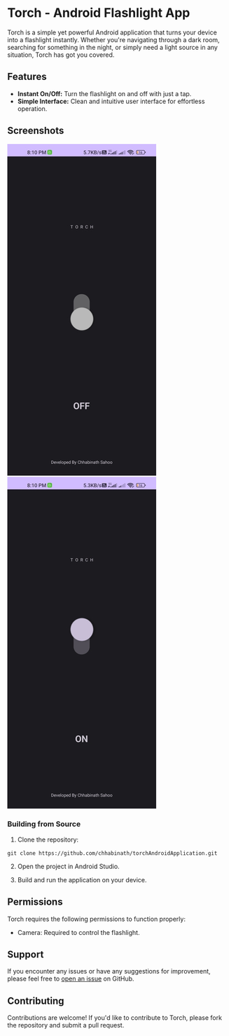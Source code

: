 
# Torch - Android Flashlight App

Torch is a simple yet powerful Android application that turns your device into a flashlight instantly. Whether you're navigating through a dark room,
searching for something in the night, or simply need a light source in any situation, Torch has got you covered.

## Features

- **Instant On/Off:** Turn the flashlight on and off with just a tap.
- **Simple Interface:** Clean and intuitive user interface for effortless operation.

## Screenshots

![Screenshot 1](Screenshot/Screenshot_2.jpg)
![Screenshot 2](Screenshot/Screenshot_1.jpg)


### Building from Source

1. Clone the repository:

```
git clone https://github.com/chhabinath/torchAndroidApplication.git
```

2. Open the project in Android Studio.

3. Build and run the application on your device.

## Permissions

Torch requires the following permissions to function properly:

- Camera: Required to control the flashlight.

## Support

If you encounter any issues or have any suggestions for improvement, please feel free to [open an issue](https://github.com/chhabinath/torchAndroidApplication/issues) on GitHub.

## Contributing

Contributions are welcome! If you'd like to contribute to Torch, please fork the repository and submit a pull request.
